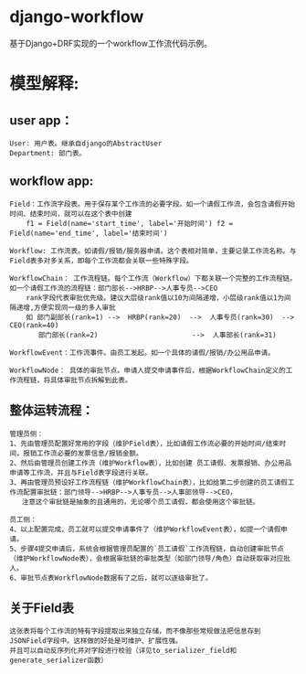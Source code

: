 # django-workflow

基于Django+DRF实现的一个workflow工作流代码示例。

# 模型解释: 

## user app：
    User: 用户表。继承自django的AbstractUser
    Department: 部门表。


## workflow app:
    Field：工作流字段表。用于保存某个工作流的必要字段。如一个请假工作流，会包含请假开始时间、结束时间，就可以在这个表中创建
        f1 = Field(name='start_time', label='开始时间') f2 = Field(name='end_time', label='结束时间')

    Workflow: 工作流表。如请假/报销/服务器申请。这个表相对简单，主要记录工作流名称。与Field表多对多关系，即每个工作流都会关联一些特殊字段。

    WorkflowChain： 工作流程链。每个工作流（Workflow）下都关联一个完整的工作流程链。如一个请假工作流的流程链：部门部长-->HRBP-->人事专员-->CEO
        rank字段代表审批优先级。建议大层级rank值以10为间隔递增，小层级rank值以1为间隔递增,方便实现同一级的多人审批
        如 部门副部长(rank=1) -->  HRBP(rank=20)  -->  人事专员(rank=30)  -->  CEO(rank=40)
           部门部长(rank=2)                       -->  人事部长(rank=31)
    
    WorkflowEvent：工作流事件。由员工发起。如一个具体的请假/报销/办公用品申请。
    
    WorkflowNode： 具体的审批节点。申请人提交申请事件后，根据WorkflowChain定义的工作流程链，将具体审批节点拆解到此表。


## 整体运转流程：

    管理员侧：
    1、先由管理员配置好常用的字段（维护Field表），比如请假工作流必要的开始时间/结束时间，报销工作流必要的发票信息/报销金额。
    2、然后由管理员创建工作流（维护Workflow表），比如创建 员工请假、发票报销、办公用品申请等工作流，并且与Field表字段进行关联。
    3、再由管理员预设好工作流程链（维护WorkflowChain表），比如给第二步创建的员工请假工作流配置审批链：部门领导-->HRBP-->人事专员-->人事部领导-->CEO，
       注意这个审批链是抽象的且通用的，无论哪个员工请假，都会使用这个审批链。

    员工侧：
    4、以上配置完成，员工就可以提交申请事件了（维护WorkflowEvent表），如提一个请假申请。
    5、步骤4提交申请后，系统会根据管理员配置的`员工请假`工作流程链，自动创建审批节点（维护WorkflowNode表），会根据审批链的审批类型（如部门领导/角色）自动获取审对应批人。
    6、审批节点表WorkflowNode数据有了之后，就可以逐级审批了。


## 关于Field表
    这张表将每个工作流的特有字段提取出来独立存储，而不像那些常规做法把信息存到JSONField字段中。这样做的好处是可维护、扩展性强。
    并且可以自动反序列化并对字段进行校验（详见to_serializer_field和generate_serializer函数）
